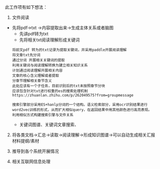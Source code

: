 此工作项有如下想法：
1. 文件阅读

*  先将pdf->txt ->内容提取出来->生成主体关系或者脑图
    * 先讲pdf转为txt
    * 先将相关txt阅读理解形成关键词
    ```
    将前文pdf 转为的txt记录为提取关键词，并采用paddle开展阅读理解
    将文章txt先分词
    通过分词 开展相关关键词的提取
    利用关键词与阅读理解转换为建立相关知识关系
    计划通过阅读理解开展相关内容
    文章的核心含义理解或者提取
    分章节理解相关章节含义
    此处应该有一个子任务，目前识别后的txt未按照章节分块
    应该包含针对txt进行权重的es的搜索处理机制
    https://zhuanlan.zhihu.com/p/262049575?from=groupmessage

    搜索引擎部分采用ES+hanlp分词的一个结构。语义检索部分，采用ocr识别结果进行word2vec训练的形式，从而扩大相似query，在返回结果中用其他颜色进行高亮表现。
    利用相似方式构建搜索引擎与文件关系

    ```
    * 关键词图谱、关键词文章搜索、

2. 将各类文档->汇总->读取->阅读理解->形成知识图谱->可以自动生成相关汇报材料提纲/素材

3. 推导到各个系统开展情况

4. 相关互联网信息处理

